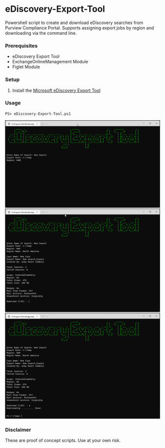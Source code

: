 # eDiscovery-Export-Tool

Powershell script to create and download eDiscovery searches from Purview Compliance Portal. Supports assigning export jobs by region and downloading via the command line.

### Prerequisites

- eDiscovery Export Tool
- ExchangeOnlineManagement Module
- Figlet Module

### Setup

1. Install the [Microsoft eDiscovery Export Tool](https://complianceclientsdf.blob.core.windows.net/v16/Microsoft.Office.Client.Discovery.UnifiedExportTool.application)


### Usage

```
PS> eDiscovery-Export-Tool.ps1
```

<img src="imgs/image1.png" style="border: 1px solid black">
<img src="imgs/image2.png" style="border: 1px solid black">
<img src="imgs/image3.png" style="border: 1px solid black">

### Disclaimer

These are proof of concept scripts. Use at your own risk.
